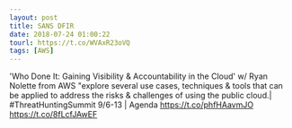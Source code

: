 ```yaml
---
layout: post
title: SANS DFIR
date: 2018-07-24 01:00:22
tourl: https://t.co/WVAxR23oVQ
tags: [AWS]
---
```

'Who Done It: Gaining Visibility &amp; Accountability in the Cloud' w/ Ryan Nolette from AWS "explore several use cases, techniques &amp; tools that can be applied to address the risks &amp; challenges of using the public cloud.| #ThreatHuntingSummit 9/6-13  | Agenda https://t.co/phfHAavmJO https://t.co/8fLcfJAwEF